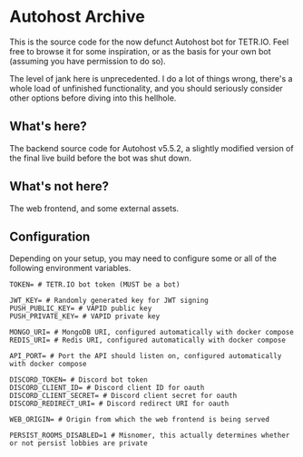 # Autohost Archive

This is the source code for the now defunct Autohost bot for TETR.IO. Feel free to browse it for some inspiration, or as the basis for your own bot (assuming you have permission to do so).

The level of jank here is unprecedented. I do a lot of things wrong, there's a whole load of unfinished functionality, and you should seriously consider other options before diving into this hellhole.

## What's here?

The backend source code for Autohost v5.5.2, a slightly modified version of the final live build before the bot was shut down.

## What's not here?

The web frontend, and some external assets.

## Configuration

Depending on your setup, you may need to configure some or all of the following environment variables.

```shell
TOKEN= # TETR.IO bot token (MUST be a bot)

JWT_KEY= # Randomly generated key for JWT signing
PUSH_PUBLIC_KEY= # VAPID public key
PUSH_PRIVATE_KEY= # VAPID private key

MONGO_URI= # MongoDB URI, configured automatically with docker compose
REDIS_URI= # Redis URI, configured automatically with docker compose

API_PORT= # Port the API should listen on, configured automatically with docker compose

DISCORD_TOKEN= # Discord bot token
DISCORD_CLIENT_ID= # Discord client ID for oauth
DISCORD_CLIENT_SECRET= # Discord client secret for oauth
DISCORD_REDIRECT_URI= # Discord redirect URI for oauth

WEB_ORIGIN= # Origin from which the web frontend is being served

PERSIST_ROOMS_DISABLED=1 # Misnomer, this actually determines whether or not persist lobbies are private
```
